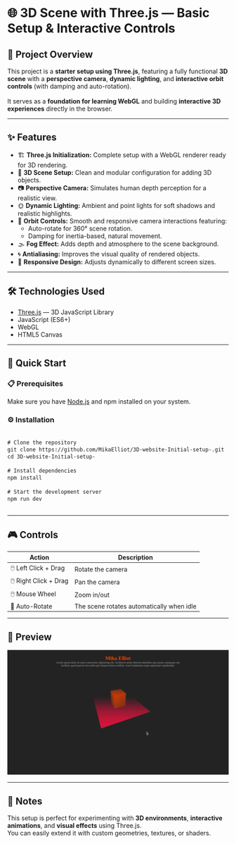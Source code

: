<h1>🌐 3D Scene with Three.js — Basic Setup & Interactive Controls</h1>

<h2>🧭 Project Overview</h2>
<p>
  This project is a <strong>starter setup using Three.js</strong>, featuring a fully functional 
  <strong>3D scene</strong> with a <strong>perspective camera</strong>, <strong>dynamic lighting</strong>, 
  and <strong>interactive orbit controls</strong> (with damping and auto-rotation).<br><br>
  It serves as a <strong>foundation for learning WebGL</strong> and building 
  <strong>interactive 3D experiences</strong> directly in the browser.
</p>

<hr>

<h2>✨ Features</h2>
<ul>
  <li>🏗️ <strong>Three.js Initialization:</strong> Complete setup with a WebGL renderer ready for 3D rendering.</li>
  <li>🧰 <strong>3D Scene Setup:</strong> Clean and modular configuration for adding 3D objects.</li>
  <li>📷 <strong>Perspective Camera:</strong> Simulates human depth perception for a realistic view.</li>
  <li>🌞 <strong>Dynamic Lighting:</strong> Ambient and point lights for soft shadows and realistic highlights.</li>
  <li>
    🔄 <strong>Orbit Controls:</strong> Smooth and responsive camera interactions featuring:
    <ul>
      <li>Auto-rotate for 360° scene rotation.</li>
      <li>Damping for inertia-based, natural movement.</li>
    </ul>
  </li>
  <li>🌫️ <strong>Fog Effect:</strong> Adds depth and atmosphere to the scene background.</li>
  <li>🌀 <strong>Antialiasing:</strong> Improves the visual quality of rendered objects.</li>
  <li>📱 <strong>Responsive Design:</strong> Adjusts dynamically to different screen sizes.</li>
</ul>

<hr>

<h2>🛠️ Technologies Used</h2>
<ul>
  <li><a href="https://threejs.org/" target="_blank">Three.js</a> — 3D JavaScript Library</li>
  <li>JavaScript (ES6+)</li>
  <li>WebGL</li>
  <li>HTML5 Canvas</li>
</ul>

<hr>

<h2>🚀 Quick Start</h2>

<h3>📋 Prerequisites</h3>
<p>
  Make sure you have <a href="https://nodejs.org/" target="_blank">Node.js</a> and npm installed on your system.
</p>

<h3>⚙️ Installation</h3>

<pre>
<code>
# Clone the repository
git clone https://github.com/MikaElliot/3D-website-Initial-setup-.git
cd 3D-website-Initial-setup-

# Install dependencies
npm install

# Start the development server
npm run dev
</code>
</pre>

<hr>

<h2>🎮 Controls</h2>
<table>
  <thead>
    <tr>
      <th>Action</th>
      <th>Description</th>
    </tr>
  </thead>
  <tbody>
    <tr>
      <td>🖱️ Left Click + Drag</td>
      <td>Rotate the camera</td>
    </tr>
    <tr>
      <td>🖱️ Right Click + Drag</td>
      <td>Pan the camera</td>
    </tr>
    <tr>
      <td>🖱️ Mouse Wheel</td>
      <td>Zoom in/out</td>
    </tr>
    <tr>
      <td>🔁 Auto-Rotate</td>
      <td>The scene rotates automatically when idle</td>
    </tr>
  </tbody>
</table>

<hr>

<h2>📸 Preview</h2>
<img src="/src/img/3D.png" alt="project overview" />

<hr>

<h2>🧩 Notes</h2>
<p>
  This setup is perfect for experimenting with <strong>3D environments</strong>, 
  <strong>interactive animations</strong>, and <strong>visual effects</strong> using Three.js.<br>
  You can easily extend it with custom geometries, textures, or shaders.
</p>
